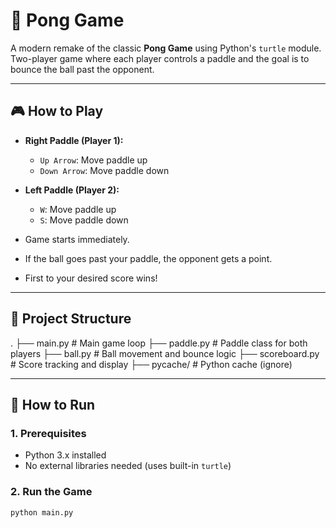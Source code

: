 # 🏓 Pong Game

A modern remake of the classic **Pong Game** using Python's `turtle` module. Two-player game where each player controls a paddle and the goal is to bounce the ball past the opponent.

---

## 🎮 How to Play

- **Right Paddle (Player 1):**
  - `Up Arrow`: Move paddle up
  - `Down Arrow`: Move paddle down

- **Left Paddle (Player 2):**
  - `W`: Move paddle up
  - `S`: Move paddle down

- Game starts immediately.
- If the ball goes past your paddle, the opponent gets a point.
- First to your desired score wins!

---

## 📁 Project Structure

.
├── main.py # Main game loop
├── paddle.py # Paddle class for both players
├── ball.py # Ball movement and bounce logic
├── scoreboard.py # Score tracking and display
├── pycache/ # Python cache (ignore)


---

## 🚀 How to Run

### 1. Prerequisites

- Python 3.x installed
- No external libraries needed (uses built-in `turtle`)

### 2. Run the Game

```bash
python main.py

